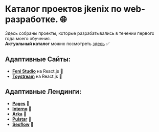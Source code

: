 # Каталог проектов jkenix по web-разработке. 🌐    

Здесь собраны проекты, которые разрабатывались в течении первого года моего обучения.      
**Актуальный каталог** можно посмотреть [здесь](https://github.com/jkenix/jkenix-projects) ✅  

## Адаптивные Сайты:
- [**Feni Studio**](https://github.com/jkenix/jkenix-project/tree/feni-website) на React.js 🔗  
- [**Toystream**](https://github.com/jkenix/jkenix.github.io/tree/toystream) на React.js 🔗   
## Адаптивные Лендинги:  
- [**Pages**](https://github.com/jkenix/jkenix.github.io/tree/pages-page) 🔗  
- [**Interno**](https://github.com/jkenix/jkenix.github.io/tree/interno) 🔗  
- [**Arka**](https://github.com/jkenix/jkenix.github.io/tree/arka) 🔗  
- [**Pulstar**](https://github.com/jkenix/jkenix.github.io/tree/pulstar) 🔗   
- [**Seoflow**](https://github.com/jkenix/jkenix.github.io/tree/seoflow) 🔗  
